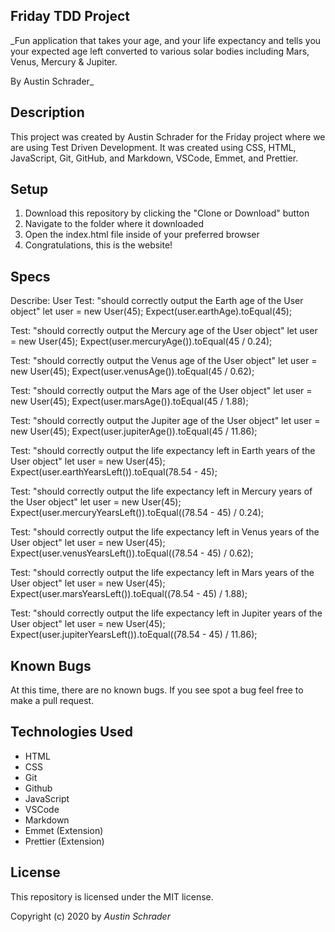 ## Friday TDD Project

\_Fun application that takes your age, and your life expectancy and tells you your expected age left converted to various solar bodies including Mars, Venus, Mercury & Jupiter.

By Austin Schrader\_

## Description

This project was created by Austin Schrader for the Friday project where we are using Test Driven Development. It was created using CSS, HTML, JavaScript, Git, GitHub, and Markdown, VSCode, Emmet, and Prettier.

## Setup

1. Download this repository by clicking the "Clone or Download" button
2. Navigate to the folder where it downloaded
3. Open the index.html file inside of your preferred browser
4. Congratulations, this is the website!

## Specs

Describe: User
Test: "should correctly output the Earth age of the User object"
let user = new User(45);
Expect(user.earthAge).toEqual(45);

Test: "should correctly output the Mercury age of the User object"
let user = new User(45);
Expect(user.mercuryAge()).toEqual(45 / 0.24);

Test: "should correctly output the Venus age of the User object"
let user = new User(45);
Expect(user.venusAge()).toEqual(45 / 0.62);

Test: "should correctly output the Mars age of the User object"
let user = new User(45);
Expect(user.marsAge()).toEqual(45 / 1.88);

Test: "should correctly output the Jupiter age of the User object"
let user = new User(45);
Expect(user.jupiterAge()).toEqual(45 / 11.86);

Test: "should correctly output the life expectancy left in Earth years of the User object"
let user = new User(45);
Expect(user.earthYearsLeft()).toEqual(78.54 - 45);

Test: "should correctly output the life expectancy left in Mercury years of the User object"
let user = new User(45);
Expect(user.mercuryYearsLeft()).toEqual((78.54 - 45) / 0.24);

Test: "should correctly output the life expectancy left in Venus years of the User object"
let user = new User(45);
Expect(user.venusYearsLeft()).toEqual((78.54 - 45) / 0.62);

Test: "should correctly output the life expectancy left in Mars years of the User object"
let user = new User(45);
Expect(user.marsYearsLeft()).toEqual((78.54 - 45) / 1.88);

Test: "should correctly output the life expectancy left in Jupiter years of the User object"
let user = new User(45);
Expect(user.jupiterYearsLeft()).toEqual((78.54 - 45) / 11.86);

## Known Bugs

At this time, there are no known bugs. If you see spot a bug feel free to make a pull request.

## Technologies Used

- HTML
- CSS
- Git
- Github
- JavaScript
- VSCode
- Markdown
- Emmet (Extension)
- Prettier (Extension)

## License

This repository is licensed under the MIT license.

Copyright (c) 2020 by _Austin Schrader_
